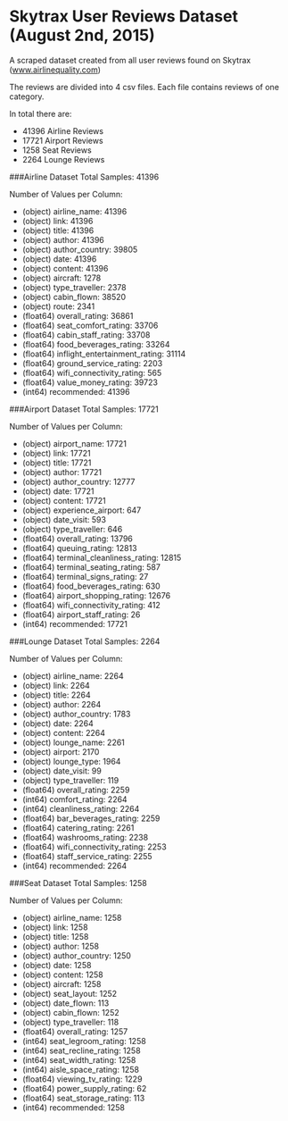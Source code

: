 # Skytrax User Reviews Dataset (August 2nd, 2015)
A scraped dataset created from all user reviews found on Skytrax (www.airlinequality.com)

The reviews are divided into 4 csv files. Each file contains reviews of one category.

In total there are:
  - 41396 Airline Reviews
  - 17721 Airport Reviews
  - 1258 Seat Reviews
  - 2264 Lounge Reviews

###Airline Dataset
Total Samples: 41396

Number of Values per Column:
- (object) airline_name: 41396
- (object) link: 41396
- (object) title: 41396
- (object) author: 41396
- (object) author_country: 39805
- (object) date: 41396
- (object) content: 41396
- (object) aircraft: 1278
- (object) type_traveller: 2378
- (object) cabin_flown: 38520
- (object) route: 2341
- (float64) overall_rating: 36861
- (float64) seat_comfort_rating: 33706
- (float64) cabin_staff_rating: 33708
- (float64) food_beverages_rating: 33264
- (float64) inflight_entertainment_rating: 31114
- (float64) ground_service_rating: 2203
- (float64) wifi_connectivity_rating: 565
- (float64) value_money_rating: 39723
- (int64) recommended: 41396



###Airport Dataset
Total Samples: 17721

Number of Values per Column:
- (object) airport_name: 17721
- (object) link: 17721
- (object) title: 17721
- (object) author: 17721
- (object) author_country: 12777
- (object) date: 17721
- (object) content: 17721
- (object) experience_airport: 647
- (object) date_visit: 593
- (object) type_traveller: 646
- (float64) overall_rating: 13796
- (float64) queuing_rating: 12813
- (float64) terminal_cleanliness_rating: 12815
- (float64) terminal_seating_rating: 587
- (float64) terminal_signs_rating: 27
- (float64) food_beverages_rating: 630
- (float64) airport_shopping_rating: 12676
- (float64) wifi_connectivity_rating: 412
- (float64) airport_staff_rating: 26
- (int64) recommended: 17721



###Lounge Dataset
Total Samples: 2264

Number of Values per Column:
- (object) airline_name: 2264
- (object) link: 2264
- (object) title: 2264
- (object) author: 2264
- (object) author_country: 1783
- (object) date: 2264
- (object) content: 2264
- (object) lounge_name: 2261
- (object) airport: 2170
- (object) lounge_type: 1964
- (object) date_visit: 99
- (object) type_traveller: 119
- (float64) overall_rating: 2259
- (int64) comfort_rating: 2264
- (int64) cleanliness_rating: 2264
- (float64) bar_beverages_rating: 2259
- (float64) catering_rating: 2261
- (float64) washrooms_rating: 2238
- (float64) wifi_connectivity_rating: 2253
- (float64) staff_service_rating: 2255
- (int64) recommended: 2264



###Seat Dataset
Total Samples: 1258

Number of Values per Column:
- (object) airline_name: 1258
- (object) link: 1258
- (object) title: 1258
- (object) author: 1258
- (object) author_country: 1250
- (object) date: 1258
- (object) content: 1258
- (object) aircraft: 1258
- (object) seat_layout: 1252
- (object) date_flown: 113
- (object) cabin_flown: 1252
- (object) type_traveller: 118
- (float64) overall_rating: 1257
- (int64) seat_legroom_rating: 1258
- (int64) seat_recline_rating: 1258
- (int64) seat_width_rating: 1258
- (int64) aisle_space_rating: 1258
- (float64) viewing_tv_rating: 1229
- (float64) power_supply_rating: 62
- (float64) seat_storage_rating: 113
- (int64) recommended: 1258
